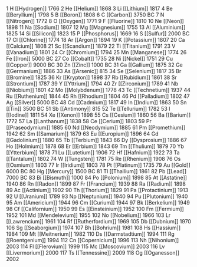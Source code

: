 1	H	[[Hydrogen]]		1766
2	He	[[Helium]]			1868
3	Li	[[Lithium]]			1817
4	Be	[[Beryllium]]		1798
5	B	[[Boron]]			1808
6	C	[[Carbon]]			3750 BC
7	N	[[Nitrogen]]		1772
8	O	[[Oxygen]]			1771
9	F	[[Fluorine]]		1810
10	Ne	[[Neon]]			1898
11	Na	[[Sodium]]			1807
12	Mg	[[Magnesium]]		1755
13	Al	[[Aluminium]]		1825
14	Si	[[Silicon]]			1823
15	P	[[Phosphorus]]		1669
16	S	[[Sulfur]]			2000 BC
17	Cl	[[Chlorine]]		1774
18	Ar	[[Argon]]			1894
19	K	[[Potassium]]		1807
20	Ca	[[Calcium]]			1808
21	Sc	[[Scandium]]		1879
22	Ti	[[Titanium]]		1791
23	V	[[Vanadium]]		1801
24	Cr	[[Chromium]]		1794
25	Mn	[[Manganese]]		1774
26	Fe	[[Iron]]			5000 BC
27	Co	[[Cobalt]]			1735
28	Ni	[[Nickel]]			1751
29	Cu	[[Copper]]			9000 BC
30	Zn	[[Zinc]]			1000 BC
31	Ga	[[Gallium]]			1875
32	Ge	[[Germanium]]		1886
33	As	[[Arsenic]]			815
34	Se	[[Selenium]]		1817
35	Br	[[Bromine]]			1825
36	Kr	[[Krypton]]			1898
37	Rb	[[Rubidium]]		1861
38	Sr	[[Strontium]]		1787
39	Y	[[Yttrium]]			1794
40	Zr	[[Zirconium]]		1789
41	Nb	[[Niobium]]			1801
42	Mo	[[Molybdenum]]		1778
43	Tc	[[Technetium]]		1937
44	Ru	[[Ruthenium]]		1844
45	Rh	[[Rhodium]]			1804
46	Pd	[[Palladium]]		1802
47	Ag	[[Silver]]			5000 BC
48	Cd	[[Cadmium]]			1817
49	In	[[Indium]]			1863
50	Sn	[[Tin]]				3500 BC
51	Sb	[[Antimony]]		815
52	Te	[[Tellurium]]		1782
53	I	[[Iodine]]				1811
54	Xe	[[Xenon]]				1898
55	Cs	[[Cesium]]				1860
56	Ba	[[Barium]]				1772
57	La	[[Lanthanum]]			1838
58	Ce	[[Cerium]]				1803
59	Pr	[[Praseodymium]]		1885
60	Nd	[[Neodymium]]			1885
61	Pm	[[Promethium]]			1942
62	Sm	[[Samarium]]			1879
63	Eu	[[Europium]]			1896
64	Gd	[[Gadolinium]]			1880
65	Tb	[[Terbium]]				1843
66	Dy	[[Dysprosium]]			1886
67	Ho	[[Holmium]]				1878
68	Er	[[Erbium]]				1843
69	Tm	[[Thulium]]				1879
70	Yb	[[Ytterbium]]			1878
71	Lu	[[Lutetium]]			1906
72	Hf	[[Hafnium]]				1922
73	Ta	[[Tantalum]]			1802
74	W	[[Tungsten]]			1781
75	Re	[[Rhenium]]				1908
76	Os	[[Osmium]]				1803
77	Ir	[[Iridium]]				1803
78	Pt	[[Platinum]]			1735
79	Au	[[Gold]]				6000 BC
80	Hg	[[Mercury]]				1500 BC
81	Tl	[[Thallium]]			1861
82	Pb	[[Lead]]				7000 BC
83	Bi	[[Bismuth]]				1000
84	Po	[[Polonium]]			1898
85	At	[[Astatine]]			1940
86	Rn	[[Radon]]				1899
87	Fr	[[Francium]]			1939
88	Ra	[[Radium]]				1898
89	Ac	[[Actinium]]			1902
90	Th	[[Thorium]]				1829
91	Pa	[[Protactinium]]		1913
92	U	[[Uranium]]				1789
93	Np	[[Neptunium]]			1940
94	Pu	[[Plutonium]]			1940
95	Am	[[Americium]]			1944
96	Cm	[[Curium]]				1944
97	Bk	[[Berkelium]]			1949
98	Cf	[[Californium]]			1950
99	Es	[[Einsteinium]]			1952
100	Fm	[[Fermium]]				1952
101	Md	[[Mendelevium]]			1955
102	No	[[Nobelium]]			1966
103	Lr	[[Lawrencium]]			1961
104	Rf	[[Rutherfordium]]		1969
105	Db	[[Dubnium]]				1970
106	Sg	[[Seaborgium]]			1974
107	Bh	[[Bohrium]]				1981
108	Hs	[[Hassium]]				1984
109	Mt	[[Meitnerium]]			1982
110	Ds	[[Darmstadtium]]		1994
111	Rg	[[Roentgenium]]			1994
112	Cn	[[Copernicium]]			1996
113	Nh	[[Nihonium]]			2003
114	Fl	[[Flerovium]]			1999
115	Mc	[[Moscovium]]			2003
116	Lv	[[Livermorium]]			2000
117	Ts	[[Tennessine]]			2009
118	Og	[[Oganesson]]			2002